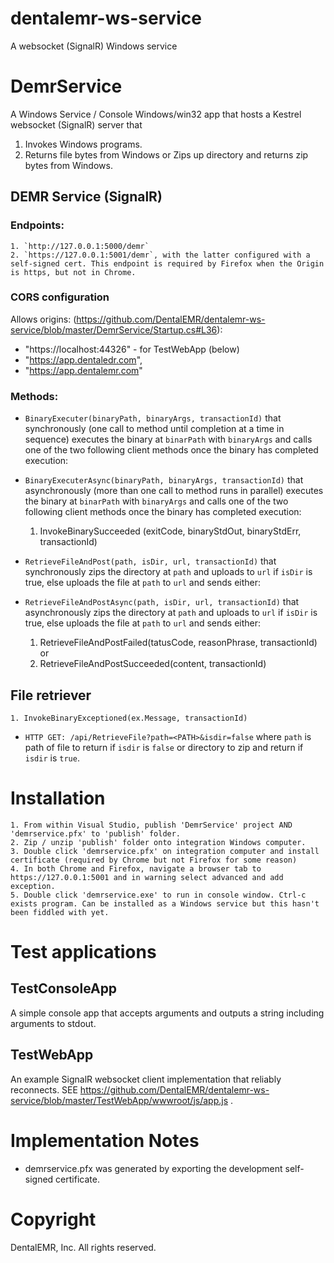 # dentalemr-ws-service
A websocket (SignalR) Windows service


# DemrService
A Windows Service / Console Windows/win32 app that hosts a Kestrel websocket (SignalR) server that

1. Invokes Windows programs.
2. Returns file bytes from Windows or Zips up directory and returns zip bytes from Windows.

## DEMR Service (SignalR)

### Endpoints: 

    1. `http://127.0.0.1:5000/demr` 
    2. `https://127.0.0.1:5001/demr`, with the latter configured with a self-signed cert. This endpoint is required by Firefox when the Origin is https, but not in Chrome.

### CORS configuration

Allows origins: 
(https://github.com/DentalEMR/dentalemr-ws-service/blob/master/DemrService/Startup.cs#L36): 
- "https://localhost:44326" - for TestWebApp (below)
- "https://app.dentaledr.com", 
- "https://app.dentalemr.com"

### Methods:

- `BinaryExecuter(binaryPath, binaryArgs, transactionId)` that synchronously (one call to method until completion at a time in sequence) executes the binary at `binarPath` with `binaryArgs` and calls one of the two following client methods once the binary has completed execution:
- `BinaryExecuterAsync(binaryPath, binaryArgs, transactionId)` that asynchronously (more than one call to method runs in parallel) executes the binary at `binarPath` with `binaryArgs` and calls one of the two following client methods once the binary has completed execution:
    1. InvokeBinarySucceeded (exitCode, binaryStdOut, binaryStdErr, transactionId)

- `RetrieveFileAndPost(path, isDir, url, transactionId)` that synchronously zips the directory at `path` and uploads to `url` if `isDir` is true, else uploads the file at `path` to `url` and sends either:
- `RetrieveFileAndPostAsync(path, isDir, url, transactionId)` that asynchronously zips the directory at `path` and uploads to `url` if `isDir` is true, else uploads the file at `path` to `url` and sends either:
    1. RetrieveFileAndPostFailed(tatusCode, reasonPhrase, transactionId) or
    2. RetrieveFileAndPostSucceeded(content, transactionId)

## File retriever

    1. InvokeBinaryExceptioned(ex.Message, transactionId)
- `HTTP GET: /api/RetrieveFile?path=<PATH>&isdir=false` where `path` is path of file to return if `isdir` is `false` or directory to zip and return if `isdir` is `true`.


# Installation

    1. From within Visual Studio, publish 'DemrService' project AND 'demrservice.pfx' to 'publish' folder.
    2. Zip / unzip 'publish' folder onto integration Windows computer.
    3. Double click 'demrservice.pfx' on integration computer and install certificate (required by Chrome but not Firefox for some reason)
    4. In both Chrome and Firefox, navigate a browser tab to https://127.0.0.1:5001 and in warning select advanced and add exception.
    5. Double click 'demrservice.exe' to run in console window. Ctrl-c exists program. Can be installed as a Windows service but this hasn't been fiddled with yet.

# Test applications

## TestConsoleApp 
A simple console app that accepts arguments and outputs a string including arguments to stdout.

## TestWebApp
An example SignalR websocket client implementation that reliably reconnects. SEE https://github.com/DentalEMR/dentalemr-ws-service/blob/master/TestWebApp/wwwroot/js/app.js .

# Implementation Notes

- demrservice.pfx was generated by exporting the development self-signed certificate.

# Copyright 
DentalEMR, Inc. All rights reserved.

